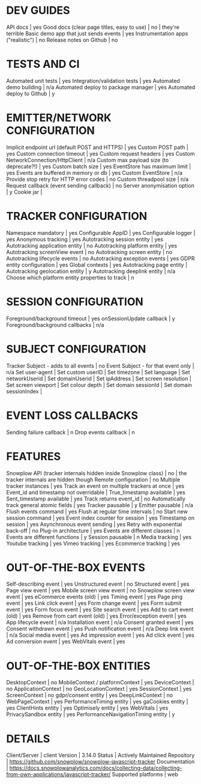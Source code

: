 # DEV GUIDES
API docs | yes 
Good docs (clear page titles, easy to use) | no | they're terrible
Basic demo app that just sends events | yes
Instrumentation apps ("realistic") | no
Release notes on Github | no

# TESTS AND CI
Automated unit tests | yes
Integration/validation tests | yes
Automated demo building | n/a
Automated deploy to package manager | yes
Automated deploy to Github | y

# EMITTER/NETWORK CONFIGURATION
Implicit endpoint url (default POST and HTTPS) | yes
Custom POST path | yes
Custom connection timeout | yes
Custom request headers | yes
Custom NetworkConnection/HttpClient | n/a
Custom max payload size (to deprecate?!) | yes
Custom batch size | yes
EventStore has maximum limit | yes
Events are buffered in memory or db | yes
Custom EventStore | n/a
Provide stop retry for HTTP error codes | no
Custom threadpool size | n/a
Request callback (event sending callback) | no
Server anonymisation option | y
Cookie jar | 

# TRACKER CONFIGURATION
Namespace mandatory | yes
Configurable AppID | yes
Configurable logger | yes
Anonymous tracking | yes
Autotracking session entity | yes
Autotracking application entity | no
Autotracking platform entity | yes
Autotracking screenView event | no
Autotracking screen entity | no
Autotracking lifecycle events | no
Autotracking exception events | yes
GDPR entity configuration | yes
Global contexts | yes
Autotracking page entity | 
Autotracking geolocation entity | y
Autotracking deeplink entity | n/a
Choose which platform entity properties to track | n


# SESSION CONFIGURATION
Foreground/background timeout | yes
onSessionUpdate callback | y
Foreground/background callbacks | n/a

# SUBJECT CONFIGURATION
Tracker Subject - adds to all events | no
Event Subject - for that event only | n/a
Set user-agent | 
Set custom userID | 
Set timezone | 
Set language | 
Set networkUserid | 
Set domainUserid | 
Set ipAddress | 
Set screen resolution | 
Set screen viewport | 
Set colour depth | 
Set domain sessionId | 
Set domain sessionIndex | 

# EVENT LOSS CALLBACKS
Sending failure callback | n
Drop events callback | n


# FEATURES
Snowplow API (tracker internals hidden inside Snowplow class) | no | the tracker internals are hidden though
Remote configuration | no
Multiple tracker instances | yes
Track an event on multiple trackers at once | yes
Event_id and timestamp not overridable | 
True_timestamp available | yes
Sent_timestamp available | yes
Track returns event_id | no
Automatically track general atomic fields | yes
Tracker pausable | y
Emitter pausable | n/a
Flush events command | yes
Flush at regular time intervals | no
Start new session command | yes
Event index counter for session | yes
Timestamp on session | yes
Asynchronous event sending | yes
Retry with exponential back-off | no
Plug-in architecture | yes
Events are different classes | n
Events are different functions | y
Session pausable | n
Media tracking | yes
Youtube tracking | yes
Vimeo tracking | yes
Ecommerce tracking | yes

# OUT-OF-THE-BOX EVENTS
Self-describing event | yes
Unstructured event | no
Structured event | yes
Page view event | yes
Mobile screen view event | no
Snowplow screen view event | yes
eCommerce events (old) | yes
Timing event | yes
Page ping event | yes
Link click event | yes
Form change event | yes
Form submit event | yes
Form focus event | yes
Site search event | yes
Add to cart event (old) | yes
Remove from cart event (old) | yes
Error/exception event | yes
App lifecycle event | n/a
Installation event | n/a
Consent granted event | yes
Consent withdrawn event | yes
Push notification event | n/a
Deep link event | n/a
Social media event | yes
Ad impression event | yes
Ad click event | yes
Ad conversion event | yes
WebVitals event | yes

# OUT-OF-THE-BOX ENTITIES
DesktopContext | no
MobileContext / platformContext | yes
DeviceContext | no
ApplicationContext | no
GeoLocationContext | yes
SessionContext | yes
ScreenContext | no
gdpr/consent entity | yes
DeepLinkContext | no
WebPageContext | yes
PerformanceTiming entity | yes
gaCookies entity | yes
ClientHints entity | yes
Optimisely entity | yes
WebVitals | yes
PrivacySandbox entity | yes
PerformanceNavigationTiming entity | y

# DETAILS
Client/Server | client
Version | 3.14.0
Status | Actively Maintained
Repository | https://github.com/snowplow/snowplow-javascript-tracker
Documentation | https://docs.snowplowanalytics.com/docs/collecting-data/collecting-from-own-applications/javascript-tracker/
Supported platforms | web
